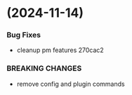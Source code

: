 #  (2024-11-14)


### Bug Fixes

* cleanup pm features 270cac2


### BREAKING CHANGES

* remove config and plugin commands



